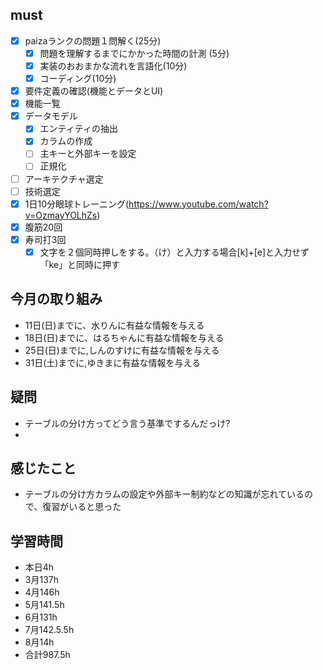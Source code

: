 


## must
- [x] paizaランクの問題１問解く(25分)
  - [x] 問題を理解するまでにかかった時間の計測 (5分)
  - [x] 実装のおおまかな流れを言語化(10分)
  - [x] コーディング(10分)
- [x] 要件定義の確認(機能とデータとUI)
- [x] 機能一覧
- [x] データモデル
  - [x] エンティティの抽出
  - [x] カラムの作成
  - [ ] 主キーと外部キーを設定
  - [ ] 正規化
- [ ] アーキテクチャ選定
- [ ] 技術選定
- [x] 1日10分眼球トレーニング(https://www.youtube.com/watch?v=OzmayYOLhZs)
- [x] 腹筋20回
- [x] 寿司打3回
  - [x] 文字を２個同時押しをする。（け）と入力する場合[k]+[e]と入力せず「ke」と同時に押す
     
## 今月の取り組み
- 11日(日)までに、水りんに有益な情報を与える
- 18日(日)までに、はるちゃんに有益な情報を与える　
- 25日(日)までに,しんのすけに有益な情報を与える
- 31日(土)までに,ゆきまに有益な情報を与える


## 疑問
- テーブルの分け方ってどう言う基準でするんだっけ?
- 

## 感じたこと
- テーブルの分け方カラムの設定や外部キー制約などの知識が忘れているので、復習がいると思った
  

## 学習時間
  - 本日4h
  - 3月137h
  - 4月146h
  - 5月141.5h
  - 6月131h
  - 7月142.5.5h
  - 8月14h
  - 合計987.5h
    





